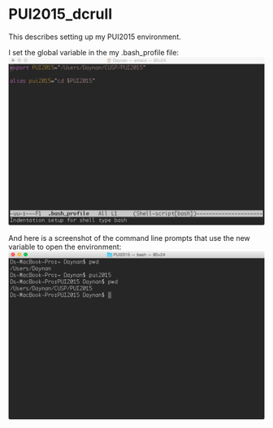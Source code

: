 # PUI2015_dcrull

This describes setting up my PUI2015 environment.

I set the global variable in the my .bash_profile file:
![Env variable](Assignment2.bash.png)

And here is a screenshot of the command line prompts that use the new variable to open the environment:
![Command line prompts](Assignment2.command.png)

